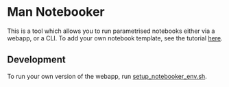 # Man Notebooker

This is a tool which allows you to run parametrised notebooks either via
a webapp, or a CLI. To add your own notebook template, see the
tutorial [here](notebook_templates/README.md).

## Development
To run your own version of the webapp, run
[setup_notebooker_env.sh](setup_notebooker_env.sh).
```
